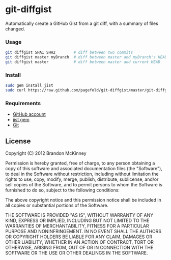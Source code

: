git-diffgist
============

Automatically create a GitHub Gist from a git diff, with a summary of files changed.

### Usage ###
```bash
git diffgist SHA1 SHA2        # diff between two commits
git diffgist master myBranch  # diff between master and myBranch's HEAD
git diffgist master           # diff between master and current HEAD
```

### Install ###
```bash
sudo gem install jist
sudo curl https://raw.github.com/pagefold/git-diffgist/master/git-diffgist > $(dirname $(which git))/git-diffgist
```

### Requirements ###
* [GitHub account](http://github.com)
* [jist gem](https://github.com/ConradIrwin/jist)
* [Git](http://git-scm.com/)



## License ##
Copyright (C) 2012 Brandon McKinney

Permission is hereby granted, free of charge, to any person obtaining a copy of this software and associated documentation files (the "Software"), to deal in the Software without restriction, including without limitation the rights to use, copy, modify, merge, publish, distribute, sublicense, and/or sell copies of the Software, and to permit persons to whom the Software is furnished to do so, subject to the following conditions:

The above copyright notice and this permission notice shall be included in all copies or substantial portions of the Software.

THE SOFTWARE IS PROVIDED "AS IS", WITHOUT WARRANTY OF ANY KIND, EXPRESS OR IMPLIED, INCLUDING BUT NOT LIMITED TO THE WARRANTIES OF MERCHANTABILITY, FITNESS FOR A PARTICULAR PURPOSE AND NONINFRINGEMENT. IN NO EVENT SHALL THE AUTHORS OR COPYRIGHT HOLDERS BE LIABLE FOR ANY CLAIM, DAMAGES OR OTHER LIABILITY, WHETHER IN AN ACTION OF CONTRACT, TORT OR OTHERWISE, ARISING FROM, OUT OF OR IN CONNECTION WITH THE SOFTWARE OR THE USE OR OTHER DEALINGS IN THE SOFTWARE.
